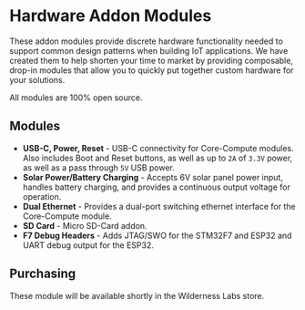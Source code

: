 # Hardware Addon Modules

These addon modules provide discrete hardware functionality needed to support common design patterns when building IoT applications. We have created them to help shorten your time to market by providing composable, drop-in modules that allow you to quickly put together custom hardware for your solutions.

All modules are 100% open source. 

## Modules

* **USB-C, Power, Reset** - USB-C connectivity for Core-Compute modules. Also includes Boot and Reset buttons, as well as up to `2A` of `3.3V` power, as well as a pass through `5V` USB power.
* **Solar Power/Battery Charging** - Accepts 6V solar panel power input, handles battery charging, and provides a continuous output voltage for operation.
* **Dual Ethernet** - Provides a dual-port switching ethernet interface for the Core-Compute module.
* **SD Card** - Micro SD-Card addon.
* **F7 Debug Headers** - Adds JTAG/SWO for the STM32F7 and ESP32 and UART debug output for the ESP32.

## Purchasing

These module will be available shortly in the Wilderness Labs store.
